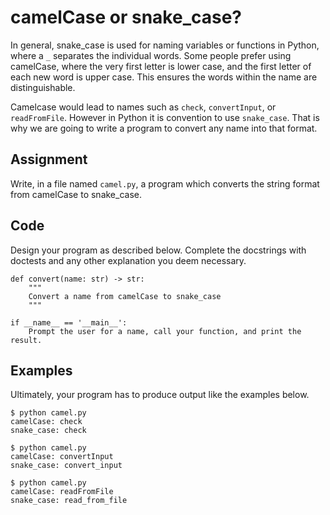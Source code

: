 # camelCase or snake_case?

In general, snake_case is used for naming variables or functions in Python, where a `_` separates the individual words. Some people prefer using camelCase, where the very first letter is lower case, and the first letter of each new word is upper case. This ensures the words within the name are distinguishable.

Camelcase would lead to names such as `check`, `convertInput`, or `readFromFile`. However in Python it is convention to use `snake_case`. That is why we are going to write a program to convert any name into that format.


## Assignment

Write, in a file named `camel.py`, a program which converts the string format from camelCase to snake_case.

## Code

Design your program as described below. Complete the docstrings with doctests and any other explanation you deem necessary.

    def convert(name: str) -> str:
        """
        Convert a name from camelCase to snake_case
        """

    if __name__ == '__main__':
        Prompt the user for a name, call your function, and print the result.

## Examples

Ultimately, your program has to produce output like the examples below.

    $ python camel.py
    camelCase: check
    snake_case: check

    $ python camel.py
    camelCase: convertInput
    snake_case: convert_input

    $ python camel.py
    camelCase: readFromFile
    snake_case: read_from_file

